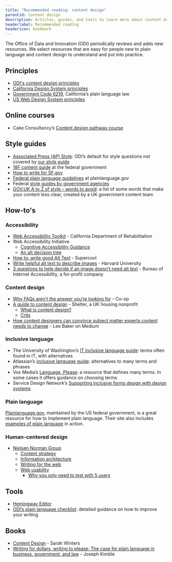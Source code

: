 ```yaml
---
title: "Recommended reading: content design"
parentid: Content design
description: Articles, guides, and tools to learn more about content design
headerlabel: Recommended reading
headericon: bookmark
---
```


<p class="text-lead">The Office of Data and Innovation (ODI) periodically reviews and adds new resources. We select resources that are easy for people new to plain language and content design to understand and put into practice.</p>

## Principles

* [ODI's content design principles](/content-design/principles/)
* [California Design System principles](https://designsystem.webstandards.ca.gov/principles/)
* [Government Code 6219](https://leginfo.legislature.ca.gov/faces/codes_displaySection.xhtml?sectionNum=6219.&lawCode=GOV), California’s plain language law
* [US Web Design System principles](https://designsystem.digital.gov/design-principles/)

## Online courses

* Cake Consultancy’s [Content design pathway course](https://cakeconsultancy.com/product/content-design-pathway-course/)

## Style guides

* [Associated Press (AP) Style](https://store.stylebooks.com/): ODI’s default for style questions not covered by [our style guide](/content-design/odi-style-guide/)
* [18F content guide](https://guides.18f.gov/content-guide/) at the federal government
* [How to write for SF.gov](https://sfdigitalservices.gitbook.io/style-guide/city-standards)
* [Federal plain language guidelines](https://www.plainlanguage.gov/guidelines/) at plainlanguage.gov
* Federal [style guides by government agencies](https://digital.gov/resources/style-guides-by-government-agencies/)
* [GOV.UK A to Z of style – words to avoid](https://www.gov.uk/guidance/style-guide/a-to-z-of-gov-uk-style#words-to-avoid): a list of some words that make your content less clear, created by a UK government content team

## How-to's

### Accessibility

* [Web Accessibility Toolkit](https://dor.ca.gov/Home/WebAccessibilityToolkit) - California Department of Rehabilitation
* Web Accessibility Initiative
  * [Cognitive Accessibility Guidance](https://www.w3.org/WAI/WCAG2/supplemental/#-cognitive-accessibility-guidance)
  * [An alt decision tree](https://www.w3.org/WAI/tutorials/images/decision-tree/)
* [How to: write good Alt Text](https://supercooldesign.co.uk/blog/how-to-write-good-alt-text) - Supercool
* [Write helpful alt text to describe images](https://accessibility.huit.harvard.edu/describe-content-images) - Harvard University
* [3 questions to help decide if an image doesn’t need alt text](https://www.boia.org/blog/3-questions-to-help-decide-if-an-image-doesnt-need-alt-text) - Bureau of Internet Accessibility, a for-profit company

### Content design

* [Why FAQs aren’t the answer you’re looking for](https://digitalblog.coop.co.uk/2018/09/13/why-faqs-arent-the-answer-youve-been-looking-for/) - Co-op
* [A guide to content design](https://design.shelter.org.uk/digital-framework/a-guide-to-content-design) - Shelter, a UK housing nonprofit
  * [What is content design?](https://design.shelter.org.uk/digital-framework/a-guide-to-content-design#Aguidetocontentdesign-Whatiscontentdesign?)
  * [Crits](https://design.shelter.org.uk/digital-framework/a-guide-to-content-design#Aguidetocontentdesign-Crits)
* [How content designers can convince subject matter experts content needs to change](https://medium.com/@WordsThatServe/how-content-designers-can-convince-subject-matter-experts-content-needs-to-change-522bde5fc6eb) - Lee Baker on Medium

### Inclusive language

* The University of Washington’s [IT inclusive language guide](https://itconnect.uw.edu/guides-by-topic/identity-diversity-inclusion/inclusive-language-guide/): terms often found in IT, with alternatives
* Atlassian’s [inclusive language guide](https://atlassian.design/content/inclusive-writing): alternatives to many terms and phrases
* Vox Media’s [Language, Please](https://languageplease.org/): a resource that defines many terms. In some cases it offers guidance on choosing terms
* Service Design Network’s [Supporting inclusive forms design with design systems](https://www.service-design-network.org/community-knowledge/supporting-inclusive-form-design-with-design-systems)

### Plain language

[Plainlanguage.gov](https://www.plainlanguage.gov/), maintained by the US federal government, is a great resource for how to implement plain language. Their site also includes [examples of plain language](https://www.plainlanguage.gov/examples/) in action.

### Human-centered design

* [Nielsen Norman Group](https://www.nngroup.com/articles/)
  * [Content strategy](https://www.nngroup.com/topic/content-strategy/)
  * [Information architecture](https://www.nngroup.com/topic/information-architecture/)
  * [Writing for the web](https://www.nngroup.com/topic/writing-web/)
  * [Web usability](https://www.nngroup.com/topic/web-usability/)
    * [Why you only need to test with 5 users](https://www.nngroup.com/articles/why-you-only-need-to-test-with-5-users/)
   
## Tools

* [Hemingway Editor](http://hemingwayapp.com/)
* [ODI’s plain language checklist](/content-design/plain-language-checklist/): detailed guidance on how to improve your writing

## Books

* [Content Design](https://contentdesign.london/shop/content-design-by-sarah-winters-paperback) - Sarah Winters
* [Writing for dollars, writing to please: The case for plain language in business, government, and law](https://a.co/d/3bHM6Md) - Joseph Kimble
